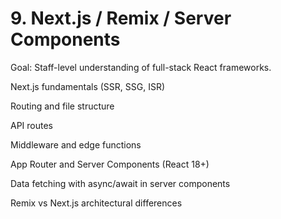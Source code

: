 # 9. Next.js / Remix / Server Components

Goal: Staff-level understanding of full-stack React frameworks.

Next.js fundamentals (SSR, SSG, ISR)

Routing and file structure

API routes

Middleware and edge functions

App Router and Server Components (React 18+)

Data fetching with async/await in server components

Remix vs Next.js architectural differences